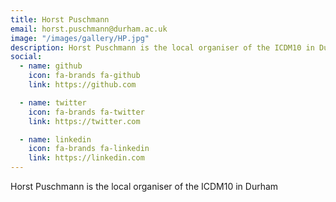 ```yaml
---
title: Horst Puschmann
email: horst.puschmann@durham.ac.uk
image: "/images/gallery/HP.jpg"
description: Horst Puschmann is the local organiser of the ICDM10 in Durham
social:
  - name: github
    icon: fa-brands fa-github
    link: https://github.com

  - name: twitter
    icon: fa-brands fa-twitter
    link: https://twitter.com

  - name: linkedin
    icon: fa-brands fa-linkedin
    link: https://linkedin.com
---
```


Horst Puschmann is the local organiser of the ICDM10 in Durham
